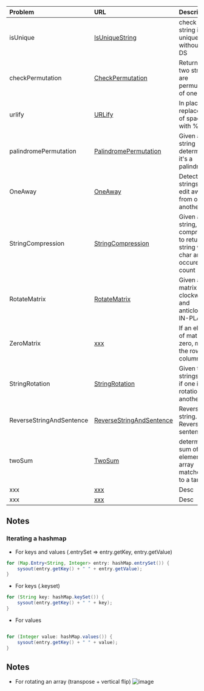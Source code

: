 | Problem  | URL| Description|
| :------------ |:---------------| :-----|
| isUnique | [IsUniqueString](../src/main/java/arraysAndStrings/IsUniqueString.java)  | check if string is unique without using DS |
| checkPermutation | [CheckPermutation](../src/main/java/arraysAndStrings/CheckPermutation.java) | Return true if two strings are permutations of one other |
| urlify | [URLify](../src/main/java/arraysAndStrings/URLify.java) | In place replacement of spaces with %20 |
| palindromePermutation | [PalindromePermutation](../src/main/java/arraysAndStrings/PalindromePermutation.java)  | Given a string determine if it's a palindrome |
| OneAway | [OneAway](../src/main/java/arraysAndStrings/OneAway.java) | Detect if two strings are 1 edit away from one another |
| StringCompression | [StringCompression](../src/main/java/arraysAndStrings/StringCompression.java) | Given a string, compress it to return a string with char and occurence count |
| RotateMatrix | [RotateMatrix](../src/main/java/arraysAndStrings/RotateMatrix.java) | Given a 2D matrix clockwise and anticlockwise IN-PLACE |
| ZeroMatrix | [xxx](../src/main/java/arraysAndStrings/ZeroMatrix.java) | If an element of matrix is  zero, make the row and column zero|
| StringRotation | [StringRotation](../src/main/java/arraysAndStrings/StringRotation.java) | Given two strings check if one is a rotation of another |
| ReverseStringAndSentence | [ReverseStringAndSentence](../src/main/java/arraysAndStrings/ReverseStringAndSentence.java) | Reverse a string. Reverse a sentence |
| twoSum | [TwoSum](../src/main/java/arraysAndStrings/TwoSum.java)  | determine if sum of two elements in array matches up to a target |
| xxx | [xxx](../src/main/java/arraysAndStrings/xxx.java) | Desc |
| xxx | [xxx](../src/main/java/arraysAndStrings/xxx.java) | Desc |


## Notes

### Iterating a hashmap
- For keys and values  (.entrySet => entry.getKey, entry.getValue)
```java
for (Map.Entry<String, Integer> entry: hashMap.entrySet()) {
    sysout(entry.getKey() + " " + entry.getValue);
}
```

- For keys (.keyset)
```java
for (String key: hashMap.keySet()) {
    sysout(entry.getKey() + " " + key);
}
```

- For values
```java

for (Integer value: hashMap.values()) {
    sysout(entry.getKey() + " " + value);
}

```

## Notes
- For rotating an array (transpose + vertical flip)
![image](https://user-images.githubusercontent.com/19309898/127751865-418eff9f-0a88-4527-89bd-9bdfc5ad4e51.png)